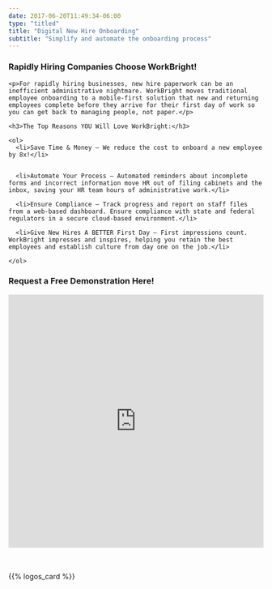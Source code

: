 ```yaml
---
date: 2017-06-20T11:49:34-06:00
type: "titled"
title: "Digital New Hire Onboarding"
subtitle: "Simplify and automate the onboarding process"
---
```


<div class='paper'>
<div class='row'>
  <div class='col-md-6'>
    <h3>Rapidly Hiring Companies Choose WorkBright!</h3>

    <p>For rapidly hiring businesses, new hire paperwork can be an inefficient administrative nightmare. WorkBright moves traditional employee onboarding to a mobile-first solution that new and returning employees complete before they arrive for their first day of work so you can get back to managing people, not paper.</p>

    <h3>The Top Reasons YOU Will Love WorkBright:</h3>

    <ol>
      <li>Save Time & Money – We reduce the cost to onboard a new employee by 8x!</li>


      <li>Automate Your Process – Automated reminders about incomplete forms and incorrect information move HR out of filing cabinets and the inbox, saving your HR team hours of administrative work.</li>

      <li>Ensure Compliance – Track progress and report on staff files from a web-based dashboard. Ensure compliance with state and federal regulators in a secure cloud-based environment.</li>

      <li>Give New Hires A BETTER First Day – First impressions count. WorkBright impresses and inspires, helping you retain the best employees and establish culture from day one on the job.</li>

    </ol>

  </div>

  <div class='col-md-6'>
    <h3 class='text-center'>Request a Free Demonstration Here!</h3>
    <div class='form-bg'>
    <iframe src="http://www2.workbright.com/l/81162/2017-07-21/d3q69b" width="100%" height="500" type="text/html" frameborder="0" allowTransparency="true" style="border: 0" class='pardot-form'></iframe>
    </div>
  </div>
</div>
</div>

<div style='margin-top: 48px'>
  {{% logos_card %}}
</div>